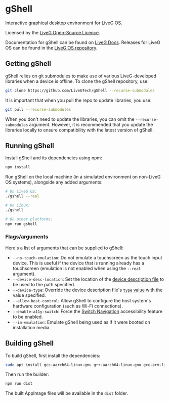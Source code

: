 # gShell
Interactive graphical desktop environment for LiveG OS.

Licensed by the [LiveG Open-Source Licence](LICENCE.md).

Documentation for gShell can be found on [LiveG Docs](https://docs.liveg.tech/?product=gshell&page=index.md). Releases for LiveG OS can be found in the [LiveG OS repository](https://github.com/LiveGTech/OS).

## Getting gShell
gShell relies on git submodules to make use of various LiveG-developed libraries when a device is offline. To clone the gShell repository, use:

```bash
git clone https://github.com/LiveGTech/gShell --recurse-submodules
```

It is important that when you pull the repo to update libraries, you use:

```bash
git pull --recurse-submodules
```

When you don't need to update the libraries, you can omit the `--recurse-submodules` argument. However, it is recommended that you update the libraries locally to ensure compatibility with the latest version of gShell.

## Running gShell
Install gShell and its dependencies using npm:

```bash
npm install
```

Run gShell on the local machine (in a simulated environment on non-LiveG OS systems), alongside any added arguments:

```bash
# On LiveG OS:
./gshell --real

# On Linux:
./gshell

# On other platforms:
npm run gshell
```

### Flags/arguments
Here's a list of arguments that can be supplied to gShell:

* `--no-touch-emulation`: Do not emulate a touchscreen as the touch input device. This is useful if the device that is running already has a touchscreen (emulation is not enabled when using the `--real` argument).
* `--device-desc-location`: Set the location of the [device description file](https://docs.liveg.tech/?product=gshell&page=device.md) to be used to the path specified.
* `--device-type`: Override the device description file's [`type` value](https://docs.liveg.tech/?product=gshell&page=device.md#type) with the value specified.
* `--allow-host-control`: Allow gShell to configure the host system's hardware configuration (such as Wi-Fi connections).
* `--enable-a11y-switch`: Force the [Switch Navigation](https://docs.liveg.tech/?product=gshell&page=a11y.md) accessibility feature to be enabled.
* `--im-emulation`: Emulate gShell being used as if it were booted on installation media.

## Building gShell
To build gShell, first install the dependencies:

```bash
sudo apt install gcc-aarch64-linux-gnu g++-aarch64-linux-gnu gcc-arm-linux-gnueabihf g++-arm-linux-gnueabihf
```

Then run the builder:

```bash
npm run dist
```

The built AppImage files will be available in the `dist` folder.